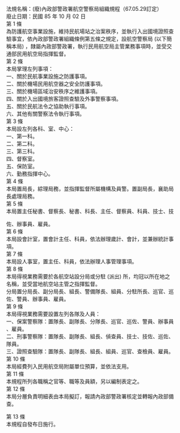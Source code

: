 法規名稱：(廢)內政部警政署航空警察局組織規程（67.05.29訂定）  
廢止日期：民國 85 年 10 月 02 日  
第 1 條  
為防護航空事業設施，維持民航場站之治案秩序，並執行入出國境證照查  
驗事宜，依內政部警政署組織條例第五條之規定，設航空警察局 (以下簡  
稱本局) ，隸屬內政部警政署，執行民用航空局主管業務事項時，並受交  
通部民用航空局指揮監督。  
第 2 條  
本局掌理左列事項：  
一、關於民航事業設施之防護事項。  
二、關於機場民用航空器之安全防護事項。  
三、關於機場區域治安秩序之維護事項。  
四、關於入出國境旅客證照查驗及外事警察事項。  
五、關於民航法令之協助執行事項。  
六、其他有關警察法令執行事項。  
第 3 條  
本局設左列各科、室、中心：  
一、第一科。  
二、第二科。  
三、第三科。  
四、督察室。  
五、保防室。  
六、勤務指揮中心。  
第 4 條  
本局置局長，綜理局務，並指揮監督所屬機構及員警。置副局長，襄助局  
長處理局務。  
第 5 條  
本局置主任秘書、督察長、秘書、科長、主任、督察員、科員、技士、技  


佐、辦事員、雇員。  
第 6 條  
本局設會計室，置會計主任、科員，依法辦理歲計、會計，並兼辦統計事  
項。  
第 7 條  
本局設人事室，置主任、科員，依法辦理人事管理事項。  
第 8 條  
本局得視業務需要於各航空站設分局或分駐 (派出) 所，均冠以所在地之  
名稱，並受當地航空站主管之指揮監督。  
分局置分局長、副分局長、組長、警備隊長、組員、分駐所長、巡官、巡  
佐、警員、辦事員、雇員。  
第 9 條  
本局得視業務需要設置左列各隊及人員：  
一、保案警察隊：置隊長、副隊長、分隊長、巡官、巡佐、警員、辦事員  
、雇員。  
二、刑事警察隊：置隊長、副隊長、組長、偵查員、技士、技佐、巡佐、  
隊員。  
三、證照查驗隊：置隊長、副隊長、組長、組員、巡官、查檢員、雇員。  
第 10 條  
本局經費列入民用航空局附屬單位預算，並依法支用。  
第 11 條  
本規程所列各職稱之官等、職等及員額，另以編制表定之。  
第 12 條  
本局分層負責明細表由本局擬訂，報請內政部警政署核定並轉報內政部備  
查。  


第 13 條  
本規程自發布日施行。  


